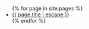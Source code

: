 <ul id="recent-articles">
{% for page in site.pages %}
    <li>
    <a href="{{ page.url | relative_url }}">{{ page.title | escape }}</a>
    </li>
{% endfor %}
</ul>
